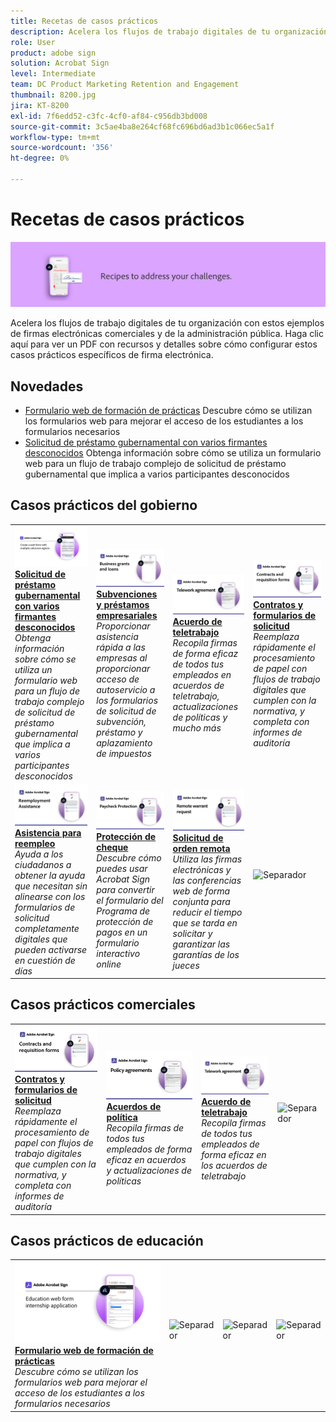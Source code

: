 ```yaml
---
title: Recetas de casos prácticos
description: Acelera los flujos de trabajo digitales de tu organización con estos ejemplos de firmas electrónicas comerciales y de la administración pública
role: User
product: adobe sign
solution: Acrobat Sign
level: Intermediate
team: DC Product Marketing Retention and Engagement
thumbnail: 8200.jpg
jira: KT-8200
exl-id: 7f6edd52-c3fc-4cf0-af84-c956db3bd008
source-git-commit: 3c5ae4ba8e264cf68fc696bd6ad3b1c066ec5a1f
workflow-type: tm+mt
source-wordcount: '356'
ht-degree: 0%

---
```


# Recetas de casos prácticos

![Banner de caso de uso](../assets/Hero-Recipe.png)

Acelera los flujos de trabajo digitales de tu organización con estos ejemplos de firmas electrónicas comerciales y de la administración pública. Haga clic aquí para ver un PDF con recursos y detalles sobre cómo configurar estos casos prácticos específicos de firma electrónica.

## Novedades

* [Formulario web de formación de prácticas](usecase-edu-intern.md)
Descubre cómo se utilizan los formularios web para mejorar el acceso de los estudiantes a los formularios necesarios
* [Solicitud de préstamo gubernamental con varios firmantes desconocidos](webform-multiple-signers.md)
Obtenga información sobre cómo se utiliza un formulario web para un flujo de trabajo complejo de solicitud de préstamo gubernamental que implica a varios participantes desconocidos

## Casos prácticos del gobierno

<table style="table-layout:fixed">
<tr>
  <td>
    <a href="webform-multiple-signers.md">
      <img alt="Solicitud de préstamo gubernamental con varios firmantes desconocidos" src="../assets/Web-form-unknown.png" />
    </a>
    <div>
    <a href="webform-multiple-signers.md"><strong>Solicitud de préstamo gubernamental con varios firmantes desconocidos</strong></a>
    </div>
    <em>Obtenga información sobre cómo se utiliza un formulario web para un flujo de trabajo complejo de solicitud de préstamo gubernamental que implica a varios participantes desconocidos</em>
    <br>
  </td> 
  <td>
    <a href="usecasegovgrants.md">
      <img alt="Subvenciones y préstamos empresariales" src="../assets/UC_Business.png" />
    </a>
    <div>
    <a href="usecasegovgrants.md"><strong>Subvenciones y préstamos empresariales</strong></a>
    </div>
    <em>Proporcionar asistencia rápida a las empresas al proporcionar acceso de autoservicio a los formularios de solicitud de subvención, préstamo y aplazamiento de impuestos</em>
    <br>
  </td> 
  <td>
    <a href="usecasegovtelework.md">
      <img alt="Acuerdo de teletrabajo" src="../assets/UC_MegasignR.png" />
    </a>
    <div>
    <a href="usecasegovtelework.md"><strong>Acuerdo de teletrabajo</strong></a>
    </div>
    <em>Recopila firmas de forma eficaz de todos tus empleados en acuerdos de teletrabajo, actualizaciones de políticas y mucho más</em>
    <br>
  </td>
  <td>
    <a href="usecasegovcontracts.md">
      <img alt="Contratos y formularios de solicitud" src="../assets/UC_WorkflowR.png" />
    </a>
    <div>
    <a href="usecasegovcontracts.md"><strong>Contratos y formularios de solicitud</strong></a>
    </div>
    <em>Reemplaza rápidamente el procesamiento de papel con flujos de trabajo digitales que cumplen con la normativa, y completa con informes de auditoría</em>
    <br>
  </td>
</tr>
<tr>
 <td>
    <a href="usecasegovreemployment.md">
      <img alt="Asistencia para reempleo" src="../assets/UC_WebformsR.png" />
    </a>
    <div>
    <a href="usecasegovreemployment.md"><strong>Asistencia para reempleo</strong></a>
    </div>
    <em>Ayuda a los ciudadanos a obtener la ayuda que necesitan sin alinearse con los formularios de solicitud completamente digitales que pueden activarse en cuestión de días</em>
    <br>
  </td>
  <td>
    <a href="usecasegovpaycheck.md">
      <img alt="Protección de cheque" src="../assets/UC_PaycheckProtectionR.png" />
    </a>
    <div>
    <a href="usecasegovpaycheck.md"><strong>Protección de cheque</strong></a>
    </div>
    <em>Descubre cómo puedes usar Acrobat Sign para convertir el formulario del Programa de protección de pagos en un formulario interactivo online</em>
    <br>
  </td>
  <td>
    <a href="usecasegovremote.md">
      <img alt="Solicitud de orden remota" src="../assets/UC_Remote_WarrantR.png" />
    </a>
    <div>
    <a href="usecasegovremote.md"><strong>Solicitud de orden remota</strong></a>
    </div>
    <em>Utiliza las firmas electrónicas y las conferencias web de forma conjunta para reducir el tiempo que se tarda en solicitar y garantizar las garantías de los jueces</em>
    <br>
  </td>
  <td>
    <img alt="Separador" src="../assets/Grayspacer.png" />
    <div>
    <br>
  </td>
</tr>
</table>

## Casos prácticos comerciales

<table style="table-layout:fixed">
<tr>
  <td>
    <a href="usecasecomcontracts.md">
      <img alt="Contratos y formularios de solicitud" src="../assets/UC_WorkflowR.png" />
    </a>
    <div>
    <a href="usecasecomcontracts.md"><strong>Contratos y formularios de solicitud</strong></a>
    </div>
    <em>Reemplaza rápidamente el procesamiento de papel con flujos de trabajo digitales que cumplen con la normativa, y completa con informes de auditoría</em>
    <br>
  </td> 
  <td>
    <a href="usecasecompolicy.md">
      <img alt="Acuerdos de política" src="../assets/UC_Policy.png" />
    </a>
    <div>
    <a href="usecasecompolicy.md"><strong>Acuerdos de política</strong></a>
    </div>
    <em>Recopila firmas de todos tus empleados de forma eficaz en acuerdos y actualizaciones de políticas</em>
    <br>
  </td>
  <td>
    <a href="usecasecomtelework.md">
      <img alt="Acuerdo de teletrabajo" src="../assets/UC_MegasignR.png" />
    </a>
    <div>
    <a href="usecasecomtelework.md"><strong>Acuerdo de teletrabajo</strong></a>
    </div>
    <em>Recopila firmas de todos tus empleados de forma eficaz en los acuerdos de teletrabajo</em>
    <br>
  </td>
  <td>
    <img alt="Separador" src="../assets/Whitespacer.png" />
    <div>
    <br>
  </td>
</tr>
</table>

## Casos prácticos de educación

<table style="table-layout:fixed">
<tr>
  <td>
    <a href="usecase-edu-intern.md">
      <img alt="Formulario web de formación de prácticas" src="../assets/Webform-internship.png" />
    </a>
    <div>
    <a href="usecase-edu-intern.md"><strong>Formulario web de formación de prácticas</strong></a>
    </div>
    <em>Descubre cómo se utilizan los formularios web para mejorar el acceso de los estudiantes a los formularios necesarios</em>
    <br>
  </td> 
  <td>
    <img alt="Separador" src="../assets/Whitespacer.png" />
    <div>
    <br>
  </td>
  <td>
    <img alt="Separador" src="../assets/Whitespacer.png" />
    <div>
    <br>
  </td>
  <td>
    <img alt="Separador" src="../assets/Whitespacer.png" />
    <div>
    <br>
  </td>
</tr>
</table>


